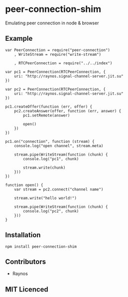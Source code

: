 # peer-connection-shim

Emulating peer connection in node & browser

## Example

```
var PeerConnection = require("peer-connection")
    , WriteStream = require("write-stream")

    , RTCPeerConnection = require("../../index")

var pc1 = PeerConnection(RTCPeerConnection, {
    uri: "http://raynos.signal-channel-server.jit.su"
})

var pc2 = PeerConnection(RTCPeerConnection, {
    uri: "http://raynos.signal-channel-server.jit.su"
})

pc1.createOffer(function (err, offer) {
    pc2.createAnswer(offer, function (err, answer) {
        pc1.setRemote(answer)

        open()
    })
})

pc1.on("connection", function (stream) {
    console.log("open channel", stream.meta)

    stream.pipe(WriteStream(function (chunk) {
        console.log("pc1", chunk)

        stream.write(chunk)
    }))
})

function open() {
    var stream = pc2.connect("channel name")

    stream.write("hello world!")

    stream.pipe(WriteStream(function (chunk) {
        console.log("pc2", chunk)
    }))
}
```

## Installation

`npm install peer-connection-shim`

## Contributors

 - Raynos

## MIT Licenced
